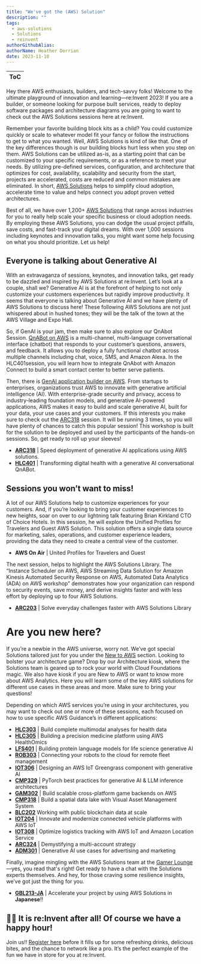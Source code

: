 ```yaml
---
title: "We've got the (AWS) Solution"
description: ""
tags:
  - aws-solutions
  - Solutions
  - reinvent
authorGithubAlias: 
authorName: Heather Dorrian
date: 2023-11-10
---
```


|ToC|
|---|

Hey there AWS enthusiasts, builders, and tech-savvy folks! Welcome to the ultimate playground of innovation and learning—re:Invent 2023! If you are a builder, or someone looking for purpose built services, ready to deploy software packages and architecture diagrams you are going to want to check out the AWS Solutions sessions here at re:Invent. 

Remember your favorite building block kits as a child? You could customize quickly or scale to whatever model fit your fancy or follow the instructions to get to what you wanted. Well, AWS Solutions is kind of like that. One of the key differences though is our building blocks hurt less when you step on them.  AWS Solutions can be utilized as-is, as a starting point that can be customized to your specific requirements, or as a reference to meet your needs. By utilizing pre-defined services, configuration, and architecture that optimizes for cost, availability, scalability and security from the start, projects are accelerated, costs are reduced and common mistakes are eliminated. In short, [AWS Solutions](https://aws.amazon.com/solutions/) helps to simplify cloud adoption, accelerate time to value and helps connect you adopt proven vetted architectures. 

Best of all, we have over 1,200+ [AWS Solutions](https://aws.amazon.com/solutions/#:~:text=Browse%20All%20Solutions) that range across industries for you to really help scale your specific business or cloud adoption needs. By employing these AWS Solutions, you can dodge the usual project pitfalls, save costs, and fast-track your digital dreams. With over 1,000 sessions including keynotes and innovation talks, you might want some help focusing on what you should prioritize. Let us help!

## Everyone is talking about Generative AI
With an extravaganza of sessions, keynotes, and innovation talks, get ready to be dazzled and inspired by AWS Solutions at re:Invent.  Let’s look at a couple, shall we? Generative AI is at the forefront of helping to not only customize your customers experiences but rapidly improve productivity. It seems that everyone is talking about Generative AI and we have plenty of AWS Solutions to discuss here! These following AWS Solutions are not just whispered about in hushed tones; they will be the talk of the town at the AWS Village and Expo Hall. 

So, if GenAI is your jam, then make sure to also explore our QnAbot Session. [QnABot on AWS](https://aws.amazon.com/solutions/implementations/qnabot-on-aws/) is a multi-channel, multi-language conversational interface (chatbot) that responds to your customer’s questions, answers, and feedback. It allows you to deploy a fully functional chatbot across multiple channels including chat, voice, SMS, and Amazon Alexa. In the HLC401session, you will learn how to integrate QnAbot with Amazon Connect to build a smart contact center to better serve patients.

Then, there is [GenAI application builder on AWS](https://aws.amazon.com/solutions/implementations/generative-ai-application-builder-on-aws/). From startups to enterprises, organizations trust AWS to innovate with generative artificial intelligence (AI). With enterprise-grade security and privacy, access to industry-leading foundation models, and generative AI-powered applications, AWS makes it easy to build and scale generative AI, built for your data, your use cases and your customers. If this interests you make sure to check out the [ARC318](https://hub.reinvent.awsevents.com/attendee-portal/catalog/?search=ARC318) session. It will be running 3 times, so you will have plenty of chances to catch this popular session! This workshop is built for the solution to be deployed and used by the participants of the hands-on sessions. So, get ready to roll up your sleeves! 

* **[ARC318](https://hub.reinvent.awsevents.com/attendee-portal/catalog/?search=ARC318)** | Speed deployment of generative AI applications using AWS solutions.
* **[HLC401](https://hub.reinvent.awsevents.com/attendee-portal/catalog/?search=HLC401)** | Transforming digital health with a generative AI conversational QnABot.

## Sessions you won’t want to miss! 
A lot of our AWS Solutions help to customize experiences for your customers. And, if you’re looking to bring your customer experiences to new heights, soar on over to our lightning talk featuring Brian Kirkland CTO of Choice Hotels. In this session, he will explore the Unified Profiles for Travelers and Guest AWS Solution.  This solution offers a single data source for marketing, sales, operations, and customer experience leaders, providing the data they need to create a central view of the customer. 

* **AWS On Air** | United Profiles for Travelers and Guest

The next session, helps to highlight the AWS Solutions Library. The “Instance Scheduler on AWS, AWS Streaming Data Solution for Amazon Kinesis Automated Security Response on AWS, Automated Data Analytics (ADA) on AWS workshop” demonstrates how your organization can respond to security events, save money, and derive insights faster and with less effort by deploying up to four AWS Solutions. 

* **[ARC203](https://hub.reinvent.awsevents.com/attendee-portal/catalog/?search=ARC203)** | Solve everyday challenges faster with AWS Solutions Library

# Are you new here?
If you’re a newbie in the AWS universe, worry not. We’ve got special Solutions tailored just for you under the [New to AWS](https://aws.amazon.com/solutions/new-to-aws/) section. Looking to bolster your architecture game? Drop by our Architecture kiosk, where the Solutions team is geared up to rock your world with Cloud Foundations magic. We also have kiosk if you are New to AWS or want to know more about AWS Analytics. Here you will learn some of the key AWS solutions for different use cases in these areas and more. Make sure to bring your questions! 

Depending on which AWS services you’re using in your architectures, you may want to check out one or more of these sessions, each focused on how to use specific AWS Guidance’s in different applications:

* **[HLC303](https://hub.reinvent.awsevents.com/attendee-portal/catalog/?search=HLC303)** | Build complete multimodal analyses for health data 
* **[HLC305](https://hub.reinvent.awsevents.com/attendee-portal/catalog/?search=HLC305)** | Building a precision medicine platform using AWS HealthOmics
* **[LFS401](https://hub.reinvent.awsevents.com/attendee-portal/catalog/?search=LFS401)**  | Building protein language models for life science generative AI
* **[ROB303](https://hub.reinvent.awsevents.com/attendee-portal/catalog/?search=ROB303)** | Connecting your robots to the cloud for remote fleet management
* **[IOT306](https://hub.reinvent.awsevents.com/attendee-portal/catalog/?search=IOT306)**  | Designing an AWS IoT Greengrass component with generative AI
* **[CMP329](https://hub.reinvent.awsevents.com/attendee-portal/catalog/?search=CMP329)** | PyTorch best practices for generative AI & LLM inference architectures
* **[GAM302](https://hub.reinvent.awsevents.com/attendee-portal/catalog/?search=GAM302)** | Build scalable cross-platform game backends on AWS 
* **[CMP318](https://hub.reinvent.awsevents.com/attendee-portal/catalog/?search=CMP318)** | Build a spatial data lake with Visual Asset Management System
* **[BLC202](https://hub.reinvent.awsevents.com/attendee-portal/catalog/?search=BLC202)**  Working with public blockchain data at scale 
* **[IOT204](https://hub.reinvent.awsevents.com/attendee-portal/catalog/?search=IOT204)** | Innovate and modernize connected vehicle platforms with AWS IoT
* **[IOT308](https://hub.reinvent.awsevents.com/attendee-portal/catalog/?search=IOT308)** | Optimize logistics tracking with AWS IoT and Amazon Location Service
* **[ARC324](https://hub.reinvent.awsevents.com/attendee-portal/catalog/?search=ARC324)**  | Demystifying a multi-account strategy
* **[ADM301](https://hub.reinvent.awsevents.com/attendee-portal/catalog/?search=ADM301)**  | Generative AI use cases for advertising and marketing

Finally, imagine mingling with the AWS Solutions team at the [Gamer Lounge](https://hub.reinvent.awsevents.com/attendee-portal/catalog/?search=act155)—yes, you read that's right! Get ready to have a chat with the Solutions experts themselves. And hey, for those craving some resilience insights, we’ve got just the thing for you.

* **[GBL213-JA](https://hub.reinvent.awsevents.com/attendee-portal/catalog/?search=GBL213-JA)** | Accelerate your project by using AWS Solutions in **Japanese**!!

## 🎊🎊 It is re:Invent after all! Of course we have a happy hour!
Join us!! [Register here](https://solutionsonawshappyhour.splashthat.com/) before it fills up for some refreshing drinks, delicious bites, and the chance to network like a pro. It’s the perfect example of the fun we have in store for you at re:Invent.